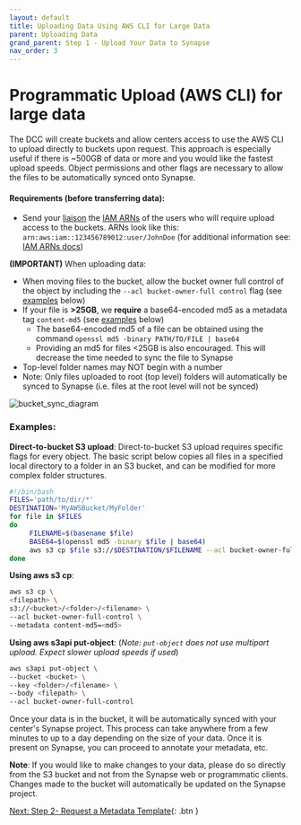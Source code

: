 ```yaml
---
layout: default
title: Uploading Data Using AWS CLI for Large Data
parent: Uploading Data
grand_parent: Step 1 - Upload Your Data to Synapse 
nav_order: 3
---
```


# Programmatic Upload (AWS CLI) for large data

The DCC will create buckets and allow centers access to use the AWS CLI to upload directly to buckets upon request. This approach is especially useful if there is ~500GB of data or more and you would like the fastest upload speeds. Object permissions and other flags are necessary to allow the files to be automatically synced onto Synapse.

#### Requirements (before transferring data):

- Send your [liaison](dcc-liaison) the [IAM ARNs](https://docs.aws.amazon.com/IAM/latest/UserGuide/reference_identifiers.html#identifiers-arns) of the users who will require upload access to the buckets. ARNs look like this: `arn:aws:iam::123456789012:user/JohnDoe` (for additional information see: [IAM ARNs docs](https://docs.aws.amazon.com/IAM/latest/UserGuide/reference_identifiers.html#identifiers-arns))

**(IMPORTANT)** When uploading data:
- When moving files to the bucket, allow the bucket owner full control of the object by including the `--acl bucket-owner-full control` flag (see [examples](#examples) below)
- If your file is **>25GB**, we **require** a base64-encoded md5 as a metadata tag `content-md5` (see [examples](#examples) below)
     - The base64-encoded md5 of a file can be obtained using the command 
`openssl md5 -binary PATH/TO/FILE | base64`
     - Providing an md5 for files <25GB is also encouraged. This will decrease the time needed to sync the file to Synapse
- Top-level folder names may NOT begin with a number
- Note: Only files uploaded to root (top level) folders will automatically be synced to Synapse (i.e. files at the root level will not be synced)

![bucket_sync_diagram](https://user-images.githubusercontent.com/63608514/93384855-375e8180-f81a-11ea-91d7-400bb7ffa8a8.jpeg)




### Examples:

**Direct-to-bucket S3 upload**:
Direct-to-bucket S3 upload requires specific flags for every object. The basic script below copies all files in a specified local directory to a folder in an S3 bucket, and can be modified for more complex folder structures.
```bash
#!/bin/bash
FILES='path/to/dir/*'
DESTINATION='MyAWSBucket/MyFolder'
for file in $FILES
do
     FILENAME=$(basename $file)
     BASE64=$(openssl md5 -binary $file | base64)
     aws s3 cp $file s3://$DESTINATION/$FILENAME --acl bucket-owner-full-control --metadata content-md5=$BASE64
done
```

**Using aws s3 cp**: 
``` bash
aws s3 cp \
<filepath> \
s3://<bucket>/<folder>/<filename> \
--acl bucket-owner-full-control \ 
--metadata content-md5=<md5>
```

**Using aws s3api put-object**: (_Note: `put-object` does not use multipart upload. Expect slower upload speeds if used_)
```bash
aws s3api put-object \ 
--bucket <bucket> \
--key <folder>/<filename> \
--body <filepath> \
--acl bucket-owner-full-control 
```

Once your data is in the bucket, it will be automatically synced with your center's Synapse project. This process can take anywhere from a few minutes to up to a day depending on the size of your data. Once it is present on Synapse, you can proceed to annotate your metadata, etc. 

**Note**: If you would like to make changes to your data, please do so directly from the S3 bucket and not from the Synapse web or programmatic clients. Changes made to the bucket will automatically be updated on the Synapse project. 

[Next: Step 2- Request a Metadata Template](step-2){: .btn }
